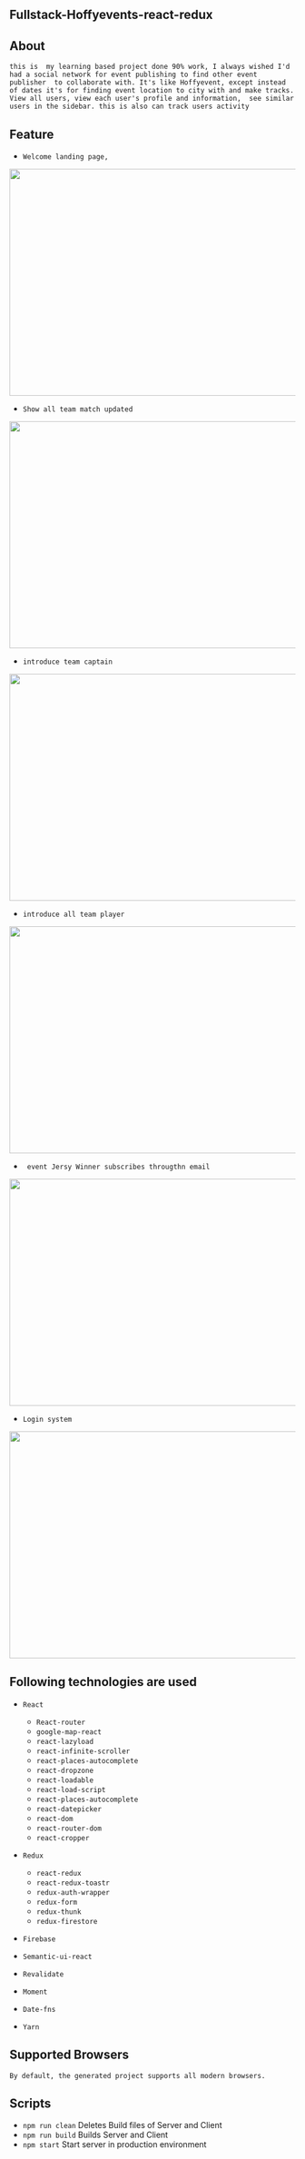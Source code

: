 ## Fullstack-Hoffyevents-react-redux

## About

 `this is  my learning based project done 90% work, I always wished I'd had a social network for event publishing to find other event publisher  to collaborate with. It's like Hoffyevent, except instead of dates it's for finding event location to city with and make tracks. View all users, view each user's profile and information,  see similar users in the sidebar. this is also can track users activity`

 

## Feature
- `Welcome landing page,`
<img src="src/assets/manhester.png" width="800" height="400">

- `Show all team match updated`
<img src="src/assets/team.png" width="800" height="400">

- `introduce team captain`
<img src="src/assets/team1.png" width="800" height="400">

- `introduce all team player `
<img src="src/assets/team5.png" width="800" height="400">

- ` event Jersy Winner subscribes througthn email`
<img src="src/assets/team3.png" width="800" height="400">

- `Login system`
<img src="src/assets/team4.png" width="800" height="400">

## Following technologies are used

- `React`
  - `React-router`
  - `google-map-react`
  - `react-lazyload`
  - `react-infinite-scroller`
  - `react-places-autocomplete`
  - `react-dropzone`
  - `react-loadable`
  - `react-load-script`
  - `react-places-autocomplete`
  - `react-datepicker`
  - `react-dom`
  - `react-router-dom`
  - `react-cropper`
- `Redux`
  - `react-redux`
  - `react-redux-toastr`
  - `redux-auth-wrapper`
  - `redux-form`
  - `redux-thunk`  
  - `redux-firestore`

- `Firebase`
- `Semantic-ui-react`
- `Revalidate`
- `Moment`
- `Date-fns`
- `Yarn`
  
 
     

## Supported Browsers

`By default, the generated project supports all modern browsers.`  
   

## Scripts

- `npm run clean` Deletes Build files of Server and Client
- `npm run build` Builds Server and Client
- `npm start` Start server in production environment


                                                                                                                                                                                                                                                                                                                                                                     
